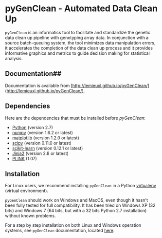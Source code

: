 # pyGenClean - Automated Data Clean Up #

`pyGenClean` is an informatics tool to facilitate and standardize the genetic
data clean up pipeline with genotyping array data. In conjunction with a source
batch-queuing system, the tool minimizes data manipulation errors, it
accelerates the completion of the data clean up process and it provides
informative graphics and metrics to guide decision making for statistical
analysis.



## Documentation##

Documentation is available from
[http://lemieuxl.github.io/pyGenClean/](http://lemieuxl.github.io/pyGenClean/).



## Dependencies ##

Here are the dependencies that must be installed before _pyGenClean_:

*   [Python](http://python.org/) (version 2.7)
*   [numpy](http://www.numpy.org/) (version 1.6.2 or latest)
*   [matplotlib](http://matplotlib.org/) (version 1.2.0 or latest)
*   [scipy](http://www.scipy.org/) (version 0.11.0 or latest)
*   [scikit-learn](http://scikit-learn.org/stable/) (version 0.12.1 or latest)
*   [Jinja2](http://jinja.pocoo.org/docs/dev/) (version 2.8 or latest)
*   [PLINK](http://pngu.mgh.harvard.edu/~purcell/plink/) (1.07)



## Installation ##

For Linux users, we recommend installing `pyGenClean` in a Python
[virtualenv](http://pypi.python.org/pypi/virtualenv) (virtual environment).

`pyGenClean` should work on Windows and MacOS, even though it hasn't been fully
tested for full compatibility. It has been tried on Windows XP (32 bits) and
Windows 7 (64 bits, but with a 32 bits Python 2.7 installation) without known
problems.

For a step by step installation on both Linux and Windows operation systems, see
`pyGenClean` documentation, located [here](http://lemieuxl.github.io/pyGenClean/#installation).

